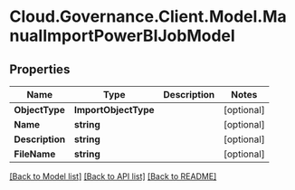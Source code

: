 # Cloud.Governance.Client.Model.ManualImportPowerBIJobModel
## Properties

Name | Type | Description | Notes
------------ | ------------- | ------------- | -------------
**ObjectType** | **ImportObjectType** |  | [optional] 
**Name** | **string** |  | [optional] 
**Description** | **string** |  | [optional] 
**FileName** | **string** |  | [optional] 

[[Back to Model list]](../README.md#documentation-for-models) [[Back to API list]](../README.md#documentation-for-api-endpoints) [[Back to README]](../README.md)

